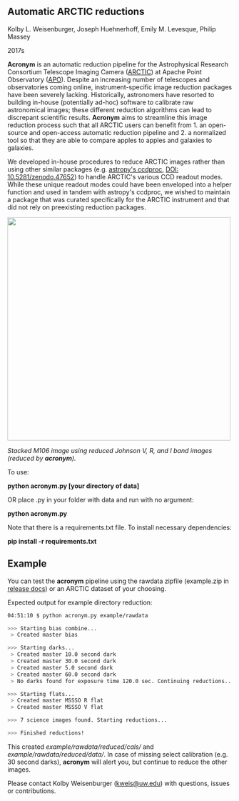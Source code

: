 ## Automatic ARCTIC reductions
Kolby L. Weisenburger, Joseph Huehnerhoff, Emily M. Levesque, Philip Massey

2017s

**Acronym** is an automatic reduction pipeline for the Astrophysical Research Consortium Telescope Imaging Camera ([ARCTIC](http://www.apo.nmsu.edu/arc35m/Instruments/ARCTIC/)) at Apache Point Observatory ([APO](http://www.apo.nmsu.edu/)). Despite an increasing number of telescopes and observatories coming online, instrument-specific image reduction packages have been severely lacking. Historically, astronomers have resorted to building in-house (potentially ad-hoc) software to calibrate raw astronomical images; these different reduction algorithms can lead to discrepant scientific results. **Acronym** aims to streamline this image reduction process such that all ARCTIC users can benefit from 1. an open-source and open-access automatic reduction pipeline and 2. a normalized tool so that they are able to compare apples to apples and galaxies to galaxies. 

We developed in-house procedures to reduce ARCTIC images rather than using other similar packages (e.g. [astropy's ccdproc](https://github.com/astropy/ccdproc), [DOI: 10.5281/zenodo.47652](https://zenodo.org/record/47652)) to handle ARCTIC's various CCD readout modes. While these unique readout modes could have been enveloped into a helper function and used in tandem with astropy's ccdproc, we wished to maintain a package that was curated specifically for the ARCTIC instrument and that did not rely on preexisting reduction packages.

<img src="https://github.com/kweis/acronym/blob/master/docs/Aligned_m106.png" width="500" height="500" align="middle"/>

_Stacked M106 image using reduced Johnson V, R, and I band images (reduced by **acronym**)._


To use:

**python acronym.py [your directory of data]**

OR place .py in your folder with data and run with no argument:

**python acronym.py**

Note that there is a requirements.txt file. To install necessary dependencies:

**pip install -r requirements.txt**

## Example

You can test the **acronym** pipeline using the rawdata zipfile (example.zip in [release docs](https://github.com/kweis/acronym/releases/tag/v1.0.1)) or an ARCTIC dataset of your choosing. 


Expected output for example directory reduction:

  ```bash
04:51:10 $ python acronym.py example/rawdata

 >>> Starting bias combine...
   > Created master bias

 >>> Starting darks...
   > Created master 10.0 second dark
   > Created master 30.0 second dark
   > Created master 5.0 second dark
   > Created master 60.0 second dark
   > No darks found for exposure time 120.0 sec. Continuing reductions...

 >>> Starting flats...
   > Created master MSSSO R flat
   > Created master MSSSO V flat

 >>> 7 science images found. Starting reductions...

 >>> Finished reductions! 
  ```
  
  This created _example/rawdata/reduced/cals/_ and _example/rawdata/reduced/data/_. In case of missing select calibration (e.g. 30 second darks), **acronym** will alert you, but continue to reduce the other images. 
  

Please contact Kolby Weisenburger (kweis@uw.edu) with questions, issues or contributions. 